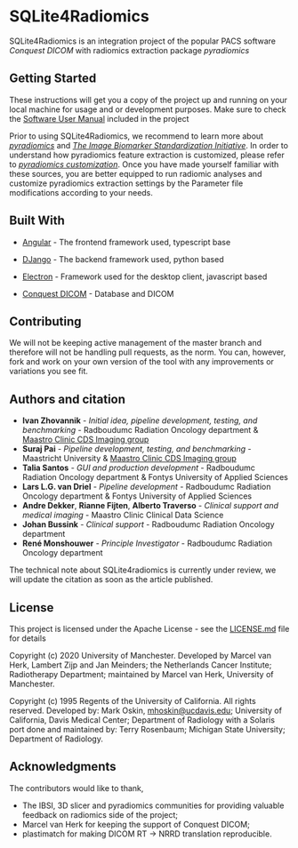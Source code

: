 # SQLite4Radiomics

SQLite4Radiomics is an integration project of the popular PACS software *Conquest DICOM* with radiomics extraction package *pyradiomics* 

## Getting Started

These instructions will get you a copy of the project up and running on your local machine for usage and or development purposes. Make sure to check the [Software User Manual](https://github.com/Maastro-CDS-Imaging-Group/SQLite4Radiomics/blob/master/radiomicsfeatureextractionpipeline/Software%20User%20Manual.pdf) included in the project

Prior to using SQLite4Radiomics, we recommend to learn more about [*pyradiomics*](https://pyradiomics.readthedocs.io/en/latest/) and [*The Image Biomarker Standardization Initiative*](https://pubs.rsna.org/doi/full/10.1148/radiol.2020191145). In order to understand how pyradiomics feature extraction is customized, please refer to [*pyradiomics customization*](https://pyradiomics.readthedocs.io/en/latest/customization.html). Once you have made yourself familiar with these sources, you are better equipped to run radiomic analyses and customize pyradiomics extraction settings by the Parameter file modifications according to your needs.



## Built With

* [Angular](https://angular.io/docs) - The frontend framework used, typescript base

* [DJango](https://docs.djangoproject.com/en/3.0/) - The backend framework used, python based

* [Electron](https://www.electronjs.org/docs) - Framework used for the desktop client, javascript based

* [Conquest DICOM](https://ingenium.home.xs4all.nl/dicom.html) - Database and DICOM

## Contributing

We will not be keeping active management of the master branch and therefore will not be handling pull requests, as the norm. You can, however, fork and work on your own version of the tool with any improvements or variations you see fit.

## Authors and citation

* **Ivan Zhovannik** - *Initial idea, pipeline development, testing, and benchmarking* - Radboudumc Radiation Oncology department & [Maastro Clinic CDS Imaging group](https://github.com/Maastro-CDS-Imaging-Group)
* **Suraj Pai** - *Pipeline development, testing, and benchmarking* - Maastricht University & [Maastro Clinic CDS Imaging group](https://github.com/Maastro-CDS-Imaging-Group)
* **Talia Santos** - *GUI and production development* - Radboudumc Radiation Oncology department & Fontys University of Applied Sciences
* **Lars L.G. van Driel** - *Pipeline development* - Radboudumc Radiation Oncology department & Fontys University of Applied Sciences
* **Andre Dekker**, **Rianne Fijten**, **Alberto Traverso** - *Clinical support and medical imaging* - Maastro Clinic Clinical Data Science
* **Johan Bussink** - *Clinical support* - Radboudumc Radiation Oncology department
* **René Monshouwer** - *Principle Investigator* - Radboudumc Radiation Oncology department

The technical note about SQLite4radiomics is currently under review, we will update the citation as soon as the article published.

## License

This project is licensed under the Apache License - see the [LICENSE.md](LICENSE.md) file for details

Copyright (c) 2020 University of Manchester. Developed by Marcel van Herk, Lambert Zijp and Jan Meinders; the Netherlands Cancer Institute; Radiotherapy Department; maintained by Marcel van Herk, University of Manchester.

Copyright (c) 1995 Regents of the University of California. All rights reserved. Developed by: Mark Oskin, mhoskin@ucdavis.edu; University of California, Davis Medical Center; Department of Radiology with a Solaris port done and maintained by: Terry Rosenbaum; Michigan State University; Department of Radiology.

## Acknowledgments

The contributors would like to thank,

* The IBSI, 3D slicer and pyradiomics communities for providing valuable feedback on radiomics side of the project;
* Marcel van Herk for keeping the support of Conquest DICOM;
* plastimatch for making DICOM RT -> NRRD translation reproducible.

